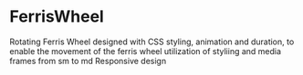 # FerrisWheel
Rotating Ferris Wheel designed with CSS styling, animation and duration, to enable the movement of the ferris wheel utilization of styliing and media frames from sm to md
Responsive design
